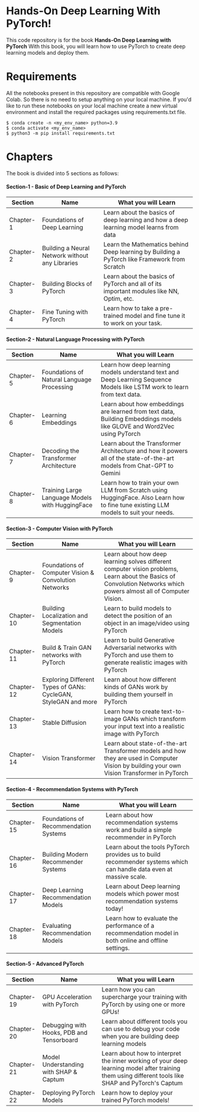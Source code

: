 # Hands-On Deep Learning With PyTorch!

This code repository is for the book **Hands-On Deep Learning with PyTorch**
With this book, you will learn how to use PyTorch to create deep learning models and deploy them. 

# Requirements

All the notebooks present in this repository are compatible with Google Colab. So there is no need to setup anything on your local machine. If you'd like to run these notebooks on your local machine create a new virtual environment and install the required packages using requirements.txt file.

```
$ conda create -n <my_env_name> python=3.9
$ conda activate <my_env_name>
$ python3 -m pip install requirements.txt
```

# Chapters
The book is divided into 5 sections as follows: 
#### Section-1 - Basic of Deep Learning and PyTorch
|     Section           |Name                          |What you will Learn                         |
|----------------|-------------------------------|-----------------------------|
|Chapter-1|Foundations of Deep Learning           |Learn about the basics of deep learning and how a deep learning model learns from data
|Chapter-2          |Building a Neural Network without any Libraries            |Learn the Mathematics behind Deep learning by Building a PyTorch like Framework from Scratch            |
|Chapter-3          |Building Blocks of PyTorch|Learn about the basics of PyTorch and all of its important modules like NN, Optim, etc.|
|Chapter-4          |Fine Tuning with PyTorch|Learn how to take a pre-trained model and fine tune it to work on your task.|

#### Section-2 - Natural Language Processing with PyTorch
|     Section           |Name                          |What you will Learn                         |
|----------------|-------------------------------|-----------------------------|
|Chapter-5|Foundations of Natural Language Processing           |Learn how deep learning models understand text and Deep Learning Sequence Models like LSTM work to learn from text data.
|Chapter-6          |Learning Embeddings            |Learn about how embeddings are learned from text data, Building Embeddings models like GLOVE and Word2Vec using PyTorch|
|Chapter-7          |Decoding the Transformer Architecture|Learn about the Transformer Architecture and how it powers all of the state-of-the-art models from Chat-GPT to Gemini|
|Chapter-8          |Training Large Language Models with HuggingFace|Learn how to train your own LLM from Scratch using HuggingFace. Also Learn how to fine tune existing LLM models to suit your needs.|

#### Section-3 - Computer Vision with PyTorch
|     Section           |Name                          |What you will Learn                         |
|----------------|-------------------------------|-----------------------------|
|Chapter-9|Foundations of Computer Vision & Convolution Networks           |Learn about how deep learning solves different computer vision problems, Learn about the Basics of Convolution Networks which powers almost all of Computer Vision.
|Chapter-10          |Building Localization and Segmentation Models          |Learn to build models to detect the position of an object in an image/video using PyTorch|
|Chapter-11          |Build & Train GAN networks with PyTorch|Learn to build Generative Adversarial networks with PyTorch and use them to generate realistic images with PyTorch|
|Chapter-12          |Exploring Different Types of GANs: CycleGAN, StyleGAN and more|Learn about how different kinds of GANs work by building them yourself in PyTorch|
|Chapter-13          |Stable Diffusion|Learn how to create text-to-image GANs which transform your input text into a realistic image with PyTorch|
|Chapter-14          |Vision Transformer|Learn about state-of-the-art Transformer models and how they are used in Computer Vision by building your own Vision Transformer in PyTorch|

#### Section-4 - Recommendation Systems with PyTorch
|     Section           |Name                          |What you will Learn                         |
|----------------|-------------------------------|-----------------------------|
|Chapter-15|Foundations of Recommendation Systems           |Learn about how recommendation systems work and build a simple recommender in PyTorch
|Chapter-16|Building Modern Recommender Systems           |Learn about the tools PyTorch provides us to build recommender systems which can handle data even at massive scale.
|Chapter-17|Deep Learning Recommendation Models           |Learn about Deep learning models which power most recommendation systems today!
|Chapter-18|Evaluating Recommendation Models           |Learn how to evaluate the performance of a recommendation model in both online and offline settings.

#### Section-5 - Advanced PyTorch
|     Section           |Name                          |What you will Learn                         |
|----------------|-------------------------------|-----------------------------|
|Chapter-19|GPU Acceleration with PyTorch           |Learn how you can supercharge your training with PyTorch by using one or more GPUs!
|Chapter-20|Debugging with Hooks, PDB and Tensorboard           |Learn about different tools you can use to debug your code when you are building deep learning models
|Chapter-21|Model Understanding with SHAP & Captum           |Learn about how to interpret the inner working of your deep learning model after training them using different tools like SHAP and PyTorch's Captum
|Chapter-22|Deploying PyTorch Models          |Learn how to deploy your trained PyTorch models!



